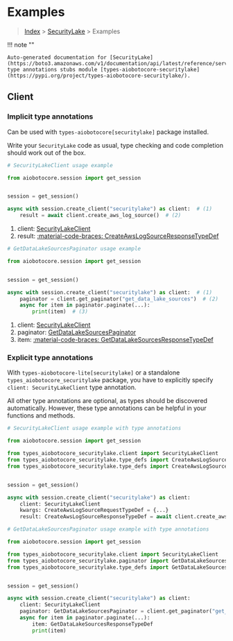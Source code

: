 # Examples

> [Index](../README.md) > [SecurityLake](./README.md) > Examples

!!! note ""

    Auto-generated documentation for [SecurityLake](https://boto3.amazonaws.com/v1/documentation/api/latest/reference/services/securitylake.html#securitylake)
    type annotations stubs module [types-aiobotocore-securitylake](https://pypi.org/project/types-aiobotocore-securitylake/).

## Client

### Implicit type annotations

Can be used with `types-aiobotocore[securitylake]` package installed.

Write your `SecurityLake` code as usual,
type checking and code completion should work out of the box.



```python
# SecurityLakeClient usage example

from aiobotocore.session import get_session


session = get_session()

async with session.create_client("securitylake") as client:  # (1)
    result = await client.create_aws_log_source()  # (2)
```

1. client: [SecurityLakeClient](./client.md)
2. result: [:material-code-braces: CreateAwsLogSourceResponseTypeDef](./type_defs.md#createawslogsourceresponsetypedef) 



```python
# GetDataLakeSourcesPaginator usage example

from aiobotocore.session import get_session


session = get_session()

async with session.create_client("securitylake") as client:  # (1)
    paginator = client.get_paginator("get_data_lake_sources")  # (2)
    async for item in paginator.paginate(...):
        print(item)  # (3)
```

1. client: [SecurityLakeClient](./client.md)
2. paginator: [GetDataLakeSourcesPaginator](./paginators.md#getdatalakesourcespaginator)
3. item: [:material-code-braces: GetDataLakeSourcesResponseTypeDef](./type_defs.md#getdatalakesourcesresponsetypedef) 




### Explicit type annotations

With `types-aiobotocore-lite[securitylake]`
or a standalone `types_aiobotocore_securitylake` package, you have to explicitly specify
`client: SecurityLakeClient` type annotation.

All other type annotations are optional, as types should be discovered automatically.
However, these type annotations can be helpful in your functions and methods.


```python
# SecurityLakeClient usage example with type annotations

from aiobotocore.session import get_session

from types_aiobotocore_securitylake.client import SecurityLakeClient
from types_aiobotocore_securitylake.type_defs import CreateAwsLogSourceResponseTypeDef
from types_aiobotocore_securitylake.type_defs import CreateAwsLogSourceRequestTypeDef


session = get_session()

async with session.create_client("securitylake") as client:
    client: SecurityLakeClient
    kwargs: CreateAwsLogSourceRequestTypeDef = {...}
    result: CreateAwsLogSourceResponseTypeDef = await client.create_aws_log_source(**kwargs)
```



```python
# GetDataLakeSourcesPaginator usage example with type annotations

from aiobotocore.session import get_session

from types_aiobotocore_securitylake.client import SecurityLakeClient
from types_aiobotocore_securitylake.paginator import GetDataLakeSourcesPaginator
from types_aiobotocore_securitylake.type_defs import GetDataLakeSourcesResponseTypeDef


session = get_session()

async with session.create_client("securitylake") as client:
    client: SecurityLakeClient
    paginator: GetDataLakeSourcesPaginator = client.get_paginator("get_data_lake_sources")
    async for item in paginator.paginate(...):
        item: GetDataLakeSourcesResponseTypeDef
        print(item)
```


